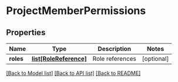 # ProjectMemberPermissions

## Properties
Name | Type | Description | Notes
------------ | ------------- | ------------- | -------------
**roles** | [**list[RoleReference]**](RoleReference.md) | Role references | [optional] 

[[Back to Model list]](../README.md#documentation-for-models) [[Back to API list]](../README.md#documentation-for-api-endpoints) [[Back to README]](../README.md)

